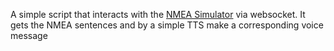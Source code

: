 A simple script that interacts with the [NMEA Simulator](https://github.com/panaaj/nmeasimulator) via websocket. It gets the NMEA sentences and by a simple TTS make a corresponding voice message 